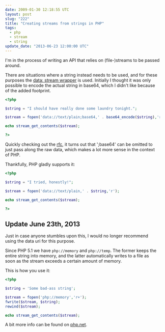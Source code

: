 ```yaml
---
date: 2009-01-30 12:18:55 UTC
layout: post
slug: "222"
title: "Creating streams from strings in PHP"
tags:
  - php
  - stream
  - string
update_date: "2013-06-23 12:00:00 UTC"
---
```

I'm in the process of writing an API that relies on (file-)streams to be passed
around.

There are situations where a string instead needs to be used, and for these
purposes the [data: stream wrapper][1] is used. Initially I thought it was only
possible to encode the actual string in base64, which I didn't like because of
the added footprint.

```php
<?php

$string = "I should have really done some laundry tonight.";

$stream = fopen('data://text/plain;base64,' . base64_encode($string),'r');

echo stream_get_contents($stream);

?>
```

Quickly checking out the [rfc][2], it turns out that ';base64' can be omitted
to just pass along the raw data, which makes a lot more sense in the context of
PHP.

Thankfully, PHP gladly supports it:

```php
<?php

$string = "I tried, honestly!";

$stream = fopen('data://text/plain,' . $string,'r');

echo stream_get_contents($stream);

?>
```

Update June 23th, 2013
----------------------

Just in case anyone stumbles upon this, I would no longer recommend using the
data uri for this purpose.

Since PHP 5.1 we have `php://memory` and `php://temp`. The former keeps the
entire string into memory, and the latter automatically writes to a file as
soon as the stream exceeds a certain amount of memory.

This is how you use it:

```php
<?php

$string = 'Some bad-ass string';

$stream = fopen('php://memory','r+');
fwrite($stream, $string);
rewind($stream);

echo stream_get_contents($stream);

```

A bit more info can be found on [php.net][3].

[1]: http://ca2.php.net/manual/en/wrappers.data.php
[2]: http://www.faqs.org/rfcs/rfc2397
[3]: http://www.php.net/manual/en/wrappers.php.php

